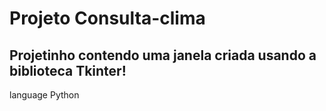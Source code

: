 # Projeto Consulta-clima

## Projetinho contendo uma janela criada usando a biblioteca Tkinter!

language Python